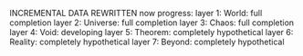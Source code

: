 INCREMENTAL DATA REWRITTEN
now progress:
layer 1: World: full completion
layer 2: Universe: full completion
layer 3: Chaos: full completion
layer 4: Void: developing
layer 5: Theorem: completely hypothetical
layer 6: Reality: completely hypothetical
layer 7: Beyond: completely hypothetical
